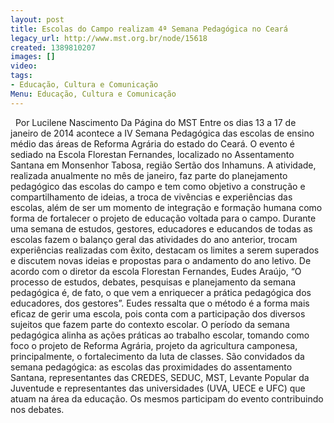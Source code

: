 ```yaml
---
layout: post
title: Escolas do Campo realizam 4ª Semana Pedagógica no Ceará
legacy_url: http://www.mst.org.br/node/15618
created: 1389810207
images: []
video: 
tags:
- Educação, Cultura e Comunicação
Menu: Educação, Cultura e Comunicação
---
```



 
Por Lucilene Nascimento
Da Página do MST
Entre os dias 13 a 17 de janeiro de 2014 acontece a IV Semana Pedagógica das escolas de ensino médio das áreas de Reforma Agrária do estado do Ceará. O evento é sediado na Escola Florestan Fernandes, localizado no Assentamento Santana em Monsenhor Tabosa, região Sertão dos Inhamuns.
A atividade, realizada anualmente no mês de janeiro, faz parte do planejamento pedagógico das escolas do campo e tem como objetivo a construção e compartilhamento de ideias, a troca de vivências e experiências das escolas, além de ser um momento de integração e formação humana como forma de fortalecer o projeto de educação voltada para o campo.
Durante uma semana de estudos, gestores, educadores e educandos de todas as escolas fazem o balanço geral das atividades do ano anterior, trocam experiências realizadas com êxito, destacam os limites a serem superados e discutem novas ideias e propostas para o andamento do ano letivo.
De acordo com o diretor da escola Florestan Fernandes, Eudes Araújo, “O processo de estudos, debates, pesquisas e planejamento da semana pedagógica é, de fato, o que vem a enriquecer a prática pedagógica dos educadores, dos gestores”. Eudes ressalta que o método é a forma mais eficaz de gerir uma escola, pois conta com a participação dos diversos sujeitos que fazem parte do contexto escolar.
O período da semana pedagógica alinha as ações práticas ao trabalho escolar, tomando como foco o projeto de Reforma Agrária, projeto da agricultura camponesa, principalmente, o fortalecimento da luta de classes.
São convidados da semana pedagógica: as escolas das proximidades do assentamento Santana, representantes das CREDES, SEDUC, MST, Levante Popular da Juventude e representantes das universidades (UVA, UECE e UFC) que atuam na área da educação. Os mesmos participam do evento contribuindo nos debates.
 
